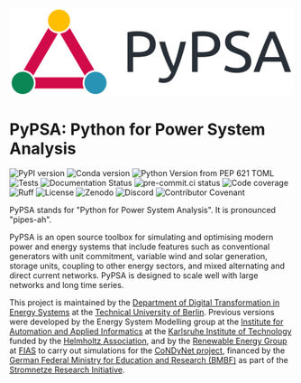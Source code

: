 <picture align="center">
  <source media="(prefers-color-scheme: dark)" srcset="assets/logo/logo-primary-dark.svg">
  <img alt="PyPSA Header Logo" src="assets/logo/logo-primary-light.svg">
</picture>

# PyPSA: Python for Power System Analysis

![PyPI version](https://img.shields.io/pypi/v/pypsa.svg)
![Conda version](https://img.shields.io/conda/vn/conda-forge/pypsa.svg)
![Python Version from PEP 621 TOML](https://img.shields.io/python/required-version-toml?tomlFilePath=https%3A%2F%2Fraw.githubusercontent.com%2FPyPSA%2FPyPSA%2Fmaster%2Fpyproject.toml)
![Tests](https://github.com/PyPSA/PyPSA/actions/workflows/test.yml/badge.svg)
![Documentation Status](https://readthedocs.org/projects/pypsa/badge/?version=latest)
![pre-commit.ci status](https://results.pre-commit.ci/badge/github/PyPSA/PyPSA/master.svg)
![Code coverage](https://codecov.io/gh/PyPSA/PyPSA/branch/master/graph/badge.svg?token=kCpwJiV6Jr)
![Ruff](https://img.shields.io/endpoint?url=https://raw.githubusercontent.com/astral-sh/ruff/main/assets/badge/v2.json)
![License](https://img.shields.io/pypi/l/pypsa.svg)
![Zenodo](https://zenodo.org/badge/DOI/10.5281/zenodo.3946412.svg)
![Discord](https://img.shields.io/discord/911692131440148490?logo=discord)
![Contributor Covenant](https://img.shields.io/badge/Contributor%20Covenant-2.1-4baaaa.svg)

PyPSA stands for "Python for Power System Analysis". It is pronounced "pipes-ah".

PyPSA is an open source toolbox for simulating and optimising modern power and
energy systems that include features such as conventional generators with unit
commitment, variable wind and solar generation, storage units, coupling to other
energy sectors, and mixed alternating and direct current networks. PyPSA is
designed to scale well with large networks and long time series.

This project is maintained by the [Department of Digital Transformation in
Energy Systems](https://tub-ensys.github.io) at the [Technical University of
Berlin](https://www.tu.berlin). Previous versions were developed by the Energy
System Modelling group at the [Institute for Automation and Applied
Informatics](https://www.iai.kit.edu/english/index.php) at the [Karlsruhe
Institute of Technology](http://www.kit.edu/english/index.php) funded by the
[Helmholtz Association](https://www.helmholtz.de/en/), and by the [Renewable
Energy
Group](https://fias.uni-frankfurt.de/physics/schramm/renewable-energy-system-and-network-analysis/)
at [FIAS](https://fias.uni-frankfurt.de/) to carry out simulations for the
[CoNDyNet project](https://fias.institute/en/projects/condynet/), financed by the [German Federal
Ministry for Education and Research (BMBF)](https://www.bmbf.de/bmbf/en/)
as part of the [Stromnetze Research
Initiative](http://forschung-stromnetze.info/projekte/grundlagen-und-konzepte-fuer-effiziente-dezentrale-stromnetze/).
